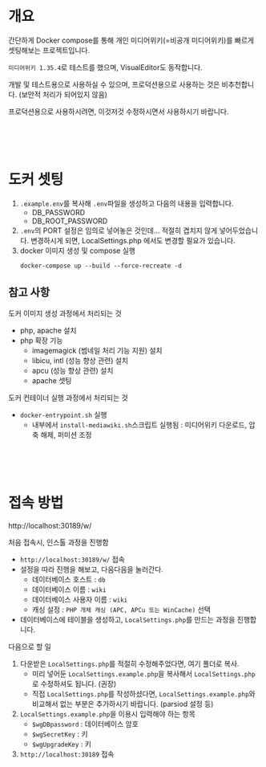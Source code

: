 # 개요
간단하게 Docker compose를 통해 개인 미디어위키(=비공개 미디어위키)를 빠르게 셋팅해보는 프로젝트입니다. 

`미디어위키 1.35.4`로 테스트를 했으며, VisualEditor도 동작합니다. 

개발 및 테스트용으로 사용하실 수 있으며, 프로덕션용으로 사용하는 것은 비추천합니다. (보안적 처리가 되어있지 않음)

프로덕션용으로 사용하시려면, 이것저것 수정하시면서 사용하시기 바랍니다.

<br><br><br>

# 도커 셋팅
1. `.example.env`를 복사해 `.env`파일을 생성하고 다음의 내용을 입력합니다.
    - DB_PASSWORD
    - DB_ROOT_PASSWORD
2. `.env`의 PORT 설정은 임의로 넣어놓은 것인데... 적절히 겹치지 않게 넣어두었습니다. 변경하시게 되면, LocalSettings.php 에서도 변경할 필요가 있습니다. 
3. docker 이미지 생성 및 compose 실행
    ```
    docker-compose up --build --force-recreate -d
    ```

## 참고 사항
도커 이미지 생성 과정에서 처리되는 것
* php, apache 설치
* php 확장 기능
    * imagemagick (썸네일 처리 기능 지원) 설치
    * libicu, intl (성능 향상 관련) 설치
    * apcu (성능 향상 관련) 설치
    * apache 셋팅

도커 컨테이너 실행 과정에서 처리되는 것
* `docker-entrypoint.sh` 실행
    * 내부에서 `install-mediawiki.sh`스크립트 실행됨 : 미디어위키 다운로드, 압축 해제, 퍼미션 조정

<br><br><br>

# 접속 방법

http://localhost:30189/w/


처음 접속시, 인스톨 과정을 진행함
* `http://localhost:30189/w/` 접속
* 설정을 따라 진행을 해보고, 다음다음을 눌러간다.
    - 데이터베이스 호스트 : `db`
    - 데이터베이스 이름 : `wiki`
    - 데이터베이스 사용자 이름 : `wiki`
    - 캐싱 설정 : `PHP 개체 캐싱 (APC, APCu 또는 WinCache)` 선택
* 데이터베이스에 테이블을 생성하고, `LocalSettings.php`를 만드는 과정을 진행합니다.


다음으로 할 일
1. 다운받은 `LocalSettings.php`를 적절히 수정해주었다면, 여기 폴더로 복사.
    - 미리 넣어둔 `LocalSettings.example.php`을 복사해서 `LocalSettings.php`로 수정하셔도 됩니다. (권장)
    - 직접 `LocalSettings.php`를 작성하셨다면, `LocalSettings.example.php`와 비교해서 없는 부분은 추가하시기 바랍니다. (parsiod 설정 등)
2. `LocalSettings.example.php`을 이용시 입력해야 하는 항목
    - `$wgDBpassword` : 데이터베이스 암호
    - `$wgSecretKey` : 키
    - `$wgUpgradeKey` : 키
3. `http://localhost:30189` 접속
